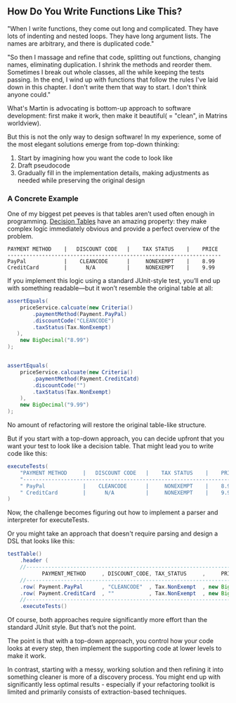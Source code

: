 ## How Do You Write Functions Like This?

<div class="book-quote">
"When I write functions, they come out long and complicated. They have lots of indenting and nested loops. They have long argument lists. 
The names are arbitrary, and there is duplicated code."

"So then I massage and refine that code, splitting out functions, changing names, eliminating duplication. I shrink the methods and reorder them. Sometimes I break out whole classes, all the while keeping the tests passing.
In the end, I wind up with functions that follow the rules I've laid down in this chapter. I don't write them that way to start. I don't think anyone could."
</div>

What's Martin is advocating is bottom-up approach to software development: first make it work, then make it beautiful( = "clean", in Matrins worldview).

But this is not the only way to design software! 
In my experience, some of the most elegant solutions emerge from top-down thinking:

1) Start by imagining how you want the code to look like
2) Draft pseudocode 
3) Gradually fill in the implementation details, making adjustments as needed while preserving the original design


### A Concrete Example

One of my biggest pet peeves is that tables aren’t used often enough in programming. 
[Decision Tables](https://www.hillelwayne.com/post/decision-tables/) have an amazing property: they make complex logic immediately obvious and provide a perfect overview of the problem.


```
PAYMENT METHOD    |   DISCOUNT CODE   |    TAX STATUS    |    PRICE
--------------------------------------------------------------------
PayPal            |    CLEANCODE      |     NONEXEMPT    |    8.99
CreditCard        |      N/A          |     NONEXEMPT    |    9.99
```

If you implement this logic using a standard JUnit-style test, you’ll end up with something readable—but it won’t resemble the original table at all:


```java
assertEquals(
    priceService.calcuate(new Criteria()
        .paymentMethod(Payment.PayPal)
        .discountCode("CLEANCODE")
        .taxStatus(Tax.NonExempt)
   ),
    new BigDecimal("8.99")
);


assertEquals(
    priceService.calcuate(new Criteria()
        .paymentMethod(Payment.CreditCatd)
        .discountCode("")
        .taxStatus(Tax.NonExempt)
    ),
    new BigDecimal("9.99")
);
```

No amount of refactoring will restore the original table-like structure.

But if you start with a top-down approach, you can decide upfront that you want your test to look like a decision table. That might lead you to write code like this:

```java
executeTests(
    "PAYMENT METHOD     |   DISCOUNT CODE   |    TAX STATUS    |    PRICE  \n" +
    "----------------------------------------------------------------------\n" + 
    " PayPal            |    CLEANCODE      |     NONEXEMPT    |    8.99   \n" + 
    " CreditCard        |      N/A          |     NONEXEMPT    |    9.99   \n" 
)

```
Now, the challenge becomes figuring out how to implement a parser and interpreter for executeTests.

Or you might take an approach that doesn't require parsing and design a DSL that looks like this:

```java
testTable()
    .header (
    //------------------------------------------------------------------------------------
           PAYMENT_METHOD     , DISCOUNT_CODE, TAX_STATUS     ,     PRICE              ) 
    //------------------------------------------------------------------------------------
    .row( Payment.PayPal      , "CLEANCODE"  , Tax.NonExempt  , new BigDecimal("8.99") ),
    .row( Payment.CreditCard  , ""           , Tax.NonExempt  , new BigDecimal("9.99") )
    //------------------------------------------------------------------------------------
    .executeTests()
```

Of course, both approaches require significantly more effort than the standard JUnit style. But that’s not the point.

The point is that with a top-down approach, you control how your code looks at every step, then implement the supporting code at lower levels to make it work.

In contrast, starting with a messy, working solution and then refining it into something cleaner is more of a discovery process. 
You might end up with significantly less optimal results - especially if your refactoring toolkit is limited and primarily consists of extraction-based techniques.
